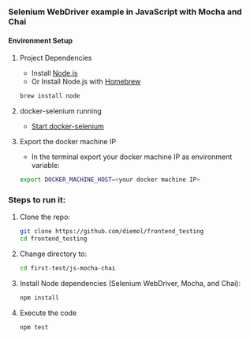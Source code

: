 ### Selenium WebDriver example in JavaScript with Mocha and Chai

#### Environment Setup

1. Project Dependencies
    * Install [Node.js](https://nodejs.org/en/)
    * Or Install Node.js with [Homebrew](http://brew.sh/)
    ```sh
    brew install node
    ```

1. docker-selenium running
    * [Start docker-selenium](https://github.com/diemol/frontend_testing/blob/master/user-registration/README.md#docker-selenium-is-used-to-run-the-tests)

1. Export the docker machine IP
    * In the terminal export your docker machine IP as environment variable:
    ```sh
    export DOCKER_MACHINE_HOST=<your docker machine IP>
    ```


### Steps to run it:

1. Clone the repo:

    ```sh
    git clone https://github.com/diemol/frontend_testing
    cd frontend_testing
    ```
1. Change directory to:

    ```sh
    cd first-test/js-mocha-chai
    ```
1. Install Node dependencies (Selenium WebDriver, Mocha, and Chai):

    ```sh
    npm install
    ```
1. Execute the code

	```sh
	npm test
	```

